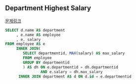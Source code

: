 ## Department Highest Salary
[문제링크](https://leetcode.com/problems/department-highest-salary/)
```sql
SELECT d.name AS department
     , e.name AS employee
     , e. salary
FROM employee AS e
     INNER JOIN(
        SELECT departmentid, MAX(salary) AS max_salary
        FROM employee
        GROUP BY departmentid
        ) AS dh ON e.departmentid = dh.departmentid
                AND e.salary = dh.max_salary
      INNER JOIN department AS d ON d.id = e.departmentid
```
